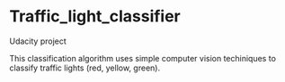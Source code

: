 # Traffic_light_classifier
Udacity project

This classification algorithm uses simple computer vision techiniques to classify traffic lights (red, yellow, green).
